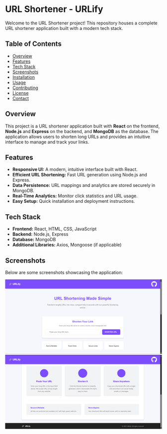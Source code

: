 # URL Shortener - URLify

Welcome to the URL Shortener project! This repository houses a complete URL shortener application built with a modern tech stack.

## Table of Contents
- [Overview](#overview)
- [Features](#features)
- [Tech Stack](#tech-stack)
- [Screenshots](#screenshots)
- [Installation](#installation)
- [Usage](#usage)
- [Contributing](#contributing)
- [License](#license)
- [Contact](#contact)

## Overview

This project is a URL shortener application built with **React** on the frontend, **Node.js** and **Express** on the backend, and **MongoDB** as the database. The application allows users to shorten long URLs and provides an intuitive interface to manage and track your links.

## Features

- **Responsive UI:** A modern, intuitive interface built with React.
- **Efficient URL Shortening:** Fast URL generation using Node.js and Express.
- **Data Persistence:** URL mappings and analytics are stored securely in MongoDB.
- **Real-Time Analytics:** Monitor click statistics and URL usage.
- **Easy Setup:** Quick installation and deployment instructions.

## Tech Stack

- **Frontend:** React, HTML, CSS, JavaScript
- **Backend:** Node.js, Express
- **Database:** MongoDB
- **Additional Libraries:** Axios, Mongoose (if applicable)

## Screenshots

Below are some screenshots showcasing the application:

![Homepage Screenshot](./screenshot-home.png)
![Dashboard Screenshot](./screenshot-features.png)
